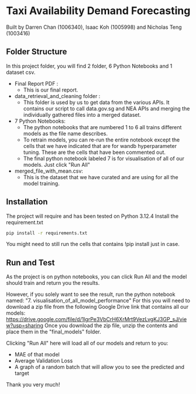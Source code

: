 # Taxi Availability Demand Forecasting

Built by Darren Chan (1006340), Isaac Koh (1005998) and Nicholas Teng (1003416)

## Folder Structure

In this project folder, you will find 2 folder, 6 Python Notebooks and 1 dataset csv.
- Final Report PDF :
    - This is our final report.
- data_retrieval_and_cleaning folder :
    - This folder is used by us to get data from the various APIs. It contains our script to call data.gov.sg and NEA APIs and merging the individually gathered files into a merged dataset.
- 7 Python Notebooks:
    - The python notebooks that are numbered 1 to 6 all trains different models as the file name describes.
    - To retrain models, you can re-run the entire notebook except the cells that we have indicated that are for wandb hyperparameter tuning. These are the cells that have been commented out.
    - The final python notebook labeled 7 is for visualisation of all of our models. Just click "Run All"
- merged_file_with_mean.csv:
    - This is the dataset that we have curated and are using for all the model training.

## Installation

The project will require and has been tested on Python 3.12.4
Install the requirement.txt

```sh
pip install -r requirements.txt
```

You might need to still run the cells that contains !pip install just in case.

## Run and Test

As the project is on python notebooks, you can click Run All and the model should train and return you the results.

However, if you solely want to see the result, run the python notebook named: "7. visualisation_of_all_model_performance"
For this you will need to download a zip file from the following Google Drive link that contains all our models:
https://drive.google.com/file/d/1lgrPe3VbCrH6XrMrt9VezLvgKJ3GP_sJ/view?usp=sharing
Once you download the zip file, unzip the contents and place them in the "final_models" folder.

Clicking "Run All" here will load all of our models and return to you:
- MAE of that model
- Average Validation Loss
- A graph of a random batch that will allow you to see the predicted and target  

Thank you very much!